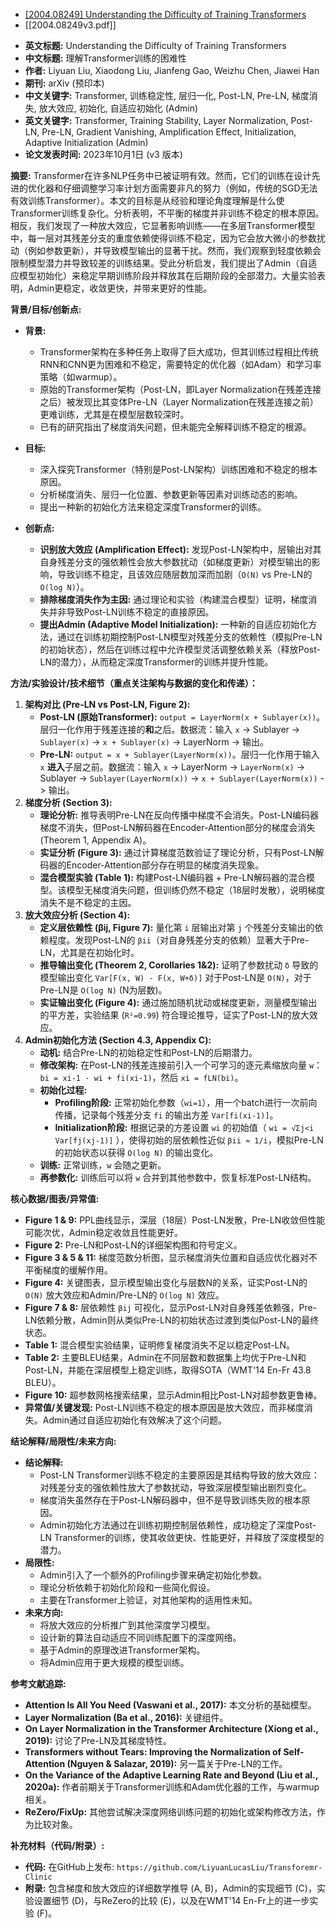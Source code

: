 - [[2004.08249] Understanding the Difficulty of Training Transformers](https://arxiv.org/abs/2004.08249)
- [[2004.08249v3.pdf]]


*   **英文标题:** Understanding the Difficulty of Training Transformers
*   **中文标题:** 理解Transformer训练的困难性
*   **作者:** Liyuan Liu, Xiaodong Liu, Jianfeng Gao, Weizhu Chen, Jiawei Han
*   **期刊:** arXiv (预印本)
*   **中文关键字:** Transformer, 训练稳定性, 层归一化, Post-LN, Pre-LN, 梯度消失, 放大效应, 初始化, 自适应初始化 (Admin)
*   **英文关键字:** Transformer, Training Stability, Layer Normalization, Post-LN, Pre-LN, Gradient Vanishing, Amplification Effect, Initialization, Adaptive Initialization (Admin)
*   **论文发表时间:** 2023年10月1日 (v3 版本)

**摘要:**
Transformer在许多NLP任务中已被证明有效。然而，它们的训练在设计先进的优化器和仔细调整学习率计划方面需要非凡的努力（例如，传统的SGD无法有效训练Transformer）。本文的目标是从经验和理论角度理解是什么使Transformer训练复杂化。分析表明，不平衡的梯度并非训练不稳定的根本原因。相反，我们发现了一种放大效应，它显著影响训练——在多层Transformer模型中，每一层对其残差分支的重度依赖使得训练不稳定，因为它会放大微小的参数扰动（例如参数更新），并导致模型输出的显著干扰。然而，我们观察到轻度依赖会限制模型潜力并导致较差的训练结果。受此分析启发，我们提出了Admin（自适应模型初始化）来稳定早期训练阶段并释放其在后期阶段的全部潜力。大量实验表明，Admin更稳定，收敛更快，并带来更好的性能。

**背景/目标/创新点:**
*   **背景:**
    *   Transformer架构在多种任务上取得了巨大成功，但其训练过程相比传统RNN和CNN更为困难和不稳定，需要特定的优化器（如Adam）和学习率策略（如warmup）。
    *   原始的Transformer架构（Post-LN，即Layer Normalization在残差连接之后）被发现比其变体Pre-LN（Layer Normalization在残差连接之前）更难训练，尤其是在模型层数较深时。
    *   已有的研究指出了梯度消失问题，但未能完全解释训练不稳定的根源。

*   **目标:**
    *   深入探究Transformer（特别是Post-LN架构）训练困难和不稳定的根本原因。
    *   分析梯度消失、层归一化位置、参数更新等因素对训练动态的影响。
    *   提出一种新的初始化方法来稳定深度Transformer的训练。

*   **创新点:**
    *   **识别放大效应 (Amplification Effect):** 发现Post-LN架构中，层输出对其自身残差分支的强依赖性会放大参数扰动（如梯度更新）对模型输出的影响，导致训练不稳定，且该效应随层数加深而加剧（`O(N)` vs Pre-LN的 `O(log N)`）。
    *   **排除梯度消失作为主因:** 通过理论和实验（构建混合模型）证明，梯度消失并非导致Post-LN训练不稳定的直接原因。
    *   **提出Admin (Adaptive Model Initialization):** 一种新的自适应初始化方法，通过在训练初期控制Post-LN模型对残差分支的依赖性（模拟Pre-LN的初始状态），然后在训练过程中允许模型灵活调整依赖关系（释放Post-LN的潜力），从而稳定深度Transformer的训练并提升性能。

**方法/实验设计/技术细节（重点关注架构与数据的变化和传递）：**
1.  **架构对比 (Pre-LN vs Post-LN, Figure 2):**
    *   **Post-LN (原始Transformer):** `output = LayerNorm(x + Sublayer(x))`。层归一化作用于残差连接的**和**之后。数据流：输入 `x` -> Sublayer -> `Sublayer(x)` -> `x + Sublayer(x)` -> LayerNorm -> 输出。
    *   **Pre-LN:** `output = x + Sublayer(LayerNorm(x))`。层归一化作用于输入 `x` **进入**子层之前。数据流：输入 `x` -> LayerNorm -> `LayerNorm(x)` -> Sublayer -> `Sublayer(LayerNorm(x))` -> `x + Sublayer(LayerNorm(x))` -> 输出。
2.  **梯度分析 (Section 3):**
    *   **理论分析:** 推导表明Pre-LN在反向传播中梯度不会消失。Post-LN编码器梯度不消失，但Post-LN解码器在Encoder-Attention部分的梯度会消失 (Theorem 1, Appendix A)。
    *   **实证分析 (Figure 3):** 通过计算梯度范数验证了理论分析，只有Post-LN解码器的Encoder-Attention部分存在明显的梯度消失现象。
    *   **混合模型实验 (Table 1):** 构建Post-LN编码器 + Pre-LN解码器的混合模型。该模型无梯度消失问题，但训练仍然不稳定（18层时发散），说明梯度消失不是不稳定的主因。
3.  **放大效应分析 (Section 4):**
    *   **定义层依赖性 (βij, Figure 7):** 量化第 `i` 层输出对第 `j` 个残差分支输出的依赖程度。发现Post-LN的 `βii`（对自身残差分支的依赖）显著大于Pre-LN，尤其是在初始化时。
    *   **推导输出变化 (Theorem 2, Corollaries 1&2):** 证明了参数扰动 `δ` 导致的模型输出变化 `Var[F(x, W) - F(x, W+δ)]` 对于Post-LN是 `O(N)`，对于Pre-LN是 `O(log N)` (N为层数)。
    *   **实证输出变化 (Figure 4):** 通过施加随机扰动或梯度更新，测量模型输出的平方差，实验结果 (`R²=0.99`) 符合理论推导，证实了Post-LN的放大效应。
4.  **Admin初始化方法 (Section 4.3, Appendix C):**
    *   **动机:** 结合Pre-LN的初始稳定性和Post-LN的后期潜力。
    *   **修改架构:** 在Post-LN的残差连接前引入一个可学习的逐元素缩放向量 `w`：`bi = xi-1 · wi + fi(xi-1)`，然后 `xi = fLN(bi)`。
    *   **初始化过程:**
        *   **Profiling阶段:** 正常初始化参数（`wi=1`），用一个batch进行一次前向传播，记录每个残差分支 `fi` 的输出方差 `Var[fi(xi-1)]`。
        *   **Initialization阶段:** 根据记录的方差设置 `wi` 的初始值（ `wi = √Σj<i Var[fj(xj-1)]` ），使得初始的层依赖性近似 `βii ≈ 1/i`，模拟Pre-LN的初始状态以获得 `O(log N)` 的输出变化。
    *   **训练:** 正常训练，`w` 会随之更新。
    *   **再参数化:** 训练后可以将 `w` 合并到其他参数中，恢复标准Post-LN结构。

**核心数据/图表/异常值:**
*   **Figure 1 & 9:** PPL曲线显示，深层（18层）Post-LN发散，Pre-LN收敛但性能可能次优，Admin稳定收敛且性能更好。
*   **Figure 2:** Pre-LN和Post-LN的详细架构图和符号定义。
*   **Figure 3 & 5 & 11:** 梯度范数分析图，显示梯度消失位置和自适应优化器对不平衡梯度的缓解作用。
*   **Figure 4:** 关键图表，显示模型输出变化与层数N的关系，证实Post-LN的 `O(N)` 放大效应和Admin/Pre-LN的 `O(log N)` 效应。
*   **Figure 7 & 8:** 层依赖性 `βij` 可视化，显示Post-LN对自身残差依赖强，Pre-LN依赖分散，Admin则从类似Pre-LN的初始状态过渡到类似Post-LN的最终状态。
*   **Table 1:** 混合模型实验结果，证明修复梯度消失不足以稳定Post-LN。
*   **Table 2:** 主要BLEU结果，Admin在不同层数和数据集上均优于Pre-LN和Post-LN，并能在深层模型上稳定训练，取得SOTA（WMT'14 En-Fr 43.8 BLEU）。
*   **Figure 10:** 超参数网格搜索结果，显示Admin相比Post-LN对超参数更鲁棒。
*   **异常值/关键发现:** Post-LN训练不稳定的根本原因是放大效应，而非梯度消失。Admin通过自适应初始化有效解决了这个问题。

**结论解释/局限性/未来方向:**
*   **结论解释:**
    *   Post-LN Transformer训练不稳定的主要原因是其结构导致的放大效应：对残差分支的强依赖性放大了参数扰动，导致深层模型输出剧烈变化。
    *   梯度消失虽然存在于Post-LN解码器中，但不是导致训练失败的根本原因。
    *   Admin初始化方法通过在训练初期控制层依赖性，成功稳定了深度Post-LN Transformer的训练，使其收敛更快、性能更好，并释放了深度模型的潜力。
*   **局限性:**
    *   Admin引入了一个额外的Profiling步骤来确定初始化参数。
    *   理论分析依赖于初始化阶段和一些简化假设。
    *   主要在Transformer上验证，对其他架构的适用性未知。
*   **未来方向:**
    *   将放大效应的分析推广到其他深度学习模型。
    *   设计新的算法自动适应不同训练配置下的深度网络。
    *   基于Admin的原理改进Transformer架构。
    *   将Admin应用于更大规模的模型训练。

**参考文献追踪:**
*   **Attention Is All You Need (Vaswani et al., 2017):** 本文分析的基础模型。
*   **Layer Normalization (Ba et al., 2016):** 关键组件。
*   **On Layer Normalization in the Transformer Architecture (Xiong et al., 2019):** 讨论了Pre-LN及其梯度特性。
*   **Transformers without Tears: Improving the Normalization of Self-Attention (Nguyen & Salazar, 2019):** 另一篇关于Pre-LN的工作。
*   **On the Variance of the Adaptive Learning Rate and Beyond (Liu et al., 2020a):** 作者前期关于Transformer训练和Adam优化器的工作，与warmup相关。
*   **ReZero/FixUp:** 其他尝试解决深度网络训练问题的初始化或架构修改方法，作为比较对象。

**补充材料（代码/附录）:**
*   **代码:** 在GitHub上发布: `https://github.com/LiyuanLucasLiu/Transforemr-Clinic`
*   **附录:** 包含梯度和放大效应的详细数学推导 (A, B)，Admin的实现细节 (C)，实验设置细节 (D)，与ReZero的比较 (E)，以及在WMT'14 En-Fr上的进一步实验 (F)。
